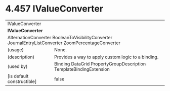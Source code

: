 <html dir="LTR" xmlns:mshelp="http://msdn.microsoft.com/mshelp" xmlns:ddue="http://ddue.schemas.microsoft.com/authoring/2003/5" xmlns:xlink="http://www.w3.org/1999/xlink" xmlns:tool="http://www.microsoft.com/tooltip">

<body>
 <input type="hidden" id="userDataCache" class="userDataStyle">
 <input type="hidden" id="hiddenScrollOffset">
 <img id="dropDownImage" style="display:none; height:0; width:0;" src="../local/drpdown.gif">
 <img id="dropDownHoverImage" style="display:none; height:0; width:0;" src="../local/drpdown_orange.gif">
 <img id="collapseImage" style="display:none; height:0; width:0;" src="../local/collapse.gif">
 <img id="expandImage" style="display:none; height:0; width:0;" src="../local/exp.gif">
 <img id="collapseAllImage" style="display:none; height:0; width:0;" src="../local/collall.gif">
 <img id="expandAllImage" style="display:none; height:0; width:0;" src="../local/expall.gif">
 <img id="copyImage" style="display:none; height:0; width:0;" src="../local/copycode.gif">
 <img id="copyHoverImage" style="display:none; height:0; width:0;" src="../local/copycodeHighlight.gif">
 <div id="header"><h1 class="heading">4.457 IValueConverter</h1></div>

 <div id="mainSection">
 <div id="mainBody">
 <div id="allHistory" class="saveHistory" onsave="saveAll()" onload="loadAll()"></div>
 <p xmlns:wsd="http://wsdev.schemas.microsoft.com/authoring/2008/2" xmlns:msxsl="urn:schemas-microsoft-com:xslt" xmlns:script="urn:script" xmlns:build="urn:build">
 </p>
 <div id="sectionSection0" class="section" name="collapseableSection">
 <content xmlns="http://ddue.schemas.microsoft.com/authoring/2003/5" xmlns:wsd="http://wsdev.schemas.microsoft.com/authoring/2008/2" xmlns:msxsl="urn:schemas-microsoft-com:xslt" xmlns:script="urn:script" xmlns:build="urn:build">
 </content>
 </div>
 <div id="sectionSection1" class="section" name="collapseableSection">
 <content xmlns="http://ddue.schemas.microsoft.com/authoring/2003/5" xmlns:wsd="http://wsdev.schemas.microsoft.com/authoring/2008/2" xmlns:msxsl="urn:schemas-microsoft-com:xslt" xmlns:script="urn:script" xmlns:build="urn:build">
 <table class="ProtocolAuthoredTable" xmlns="">
 <tr><td colspan="2">
<mshelp:link keywords="824720a1-5fcc-4c4e-8d35-119252aa839e" tabindex="0">IValueConverter</mshelp:link> </td>
 </tr>
 <tr><td colspan="2">
 <b>IValueConverter</b> </td>
 </tr>
 <tr><td colspan="2">
<mshelp:link keywords="dc88298f-a260-4cfa-8c5f-fb2833859b1d" tabindex="0">AlternationConverter</mshelp:link> <mshelp:link keywords="34822123-9142-4840-9e1f-affe9c41cfe0" tabindex="0">BooleanToVisibilityConverter</mshelp:link> <mshelp:link keywords="03fb4d43-0bd4-436c-a979-84641af6c3b0" tabindex="0">JournalEntryListConverter</mshelp:link> <mshelp:link keywords="f18dce1f-8fa2-46ae-aaa0-ec27de2e2f43" tabindex="0">ZoomPercentageConverter</mshelp:link> </td>
 </tr>
 <tr><td><div class="indent0">(usage)</div></td>
 <td>None.</td>
 </tr>
 <tr><td><div class="indent0">(description)</div></td>
 <td>Provides a way to apply custom logic to a binding.</td>
 </tr>
 <tr><td><div class="indent0">(used by)</div></td>
 <td><mshelp:link keywords="61de00cd-4179-412c-aed6-dc27b18a5185" tabindex="0">Binding</mshelp:link> <mshelp:link keywords="991f1ba1-dd03-443b-a018-afbd612cd065" tabindex="0">DataGrid</mshelp:link> <mshelp:link keywords="b09511c9-f8e8-4a61-8321-d581caa55929" tabindex="0">PropertyGroupDescription</mshelp:link> <mshelp:link keywords="4d2b8b30-e004-4937-b332-5fe47531d14d" tabindex="0">TemplateBindingExtension</mshelp:link></td>
 </tr>
 <tr><td><div class="indent0">[is default constructible]</div></td>
 <td>false</td>
 </tr>
</table>
 </content>
 </div>
 <!--[if gte IE 5]>
 <tool:tip element="languageFilterToolTip" avoidmouse="false"/>
 <![endif]-->
 </div>
 <a name="feedback"></a><span></span>
 </div>
</body></html>
